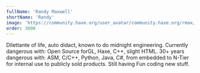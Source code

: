 ```yaml
---
fullName: 'Randy Maxwell'
shortName: 'Randy'
image: 'https://community.haxe.org/user_avatar/community.haxe.org/rmax/120/662_2.png'
order: 3000
---
```

Dilettante of life, auto didact, known to do midnight engineering.
Currently dangerous with: Open Source forGL, Haxe, C++, slight HTML.
30+ years dangerous with: ASM, C/C++, Python, Java, C#, from embedded to N-Tier for internal use to publicly sold products.
Still having Fun coding new stuff.